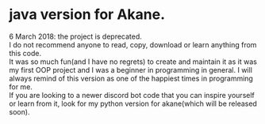 # java version for Akane.

6 March 2018: the project is deprecated.<br />
I do not recommend anyone to read, copy, download or learn anything from this code.<br />
It was so much fun(and I have no regrets) to create and maintain it as it was my first OOP project and I was a beginner in programming in general. I will always remind of this version as one of the happiest times in programming for me.<br />
If you are looking to a newer discord bot code that you can inspire yourself or learn from it, look for my python version for akane(which will be released soon).<br />
